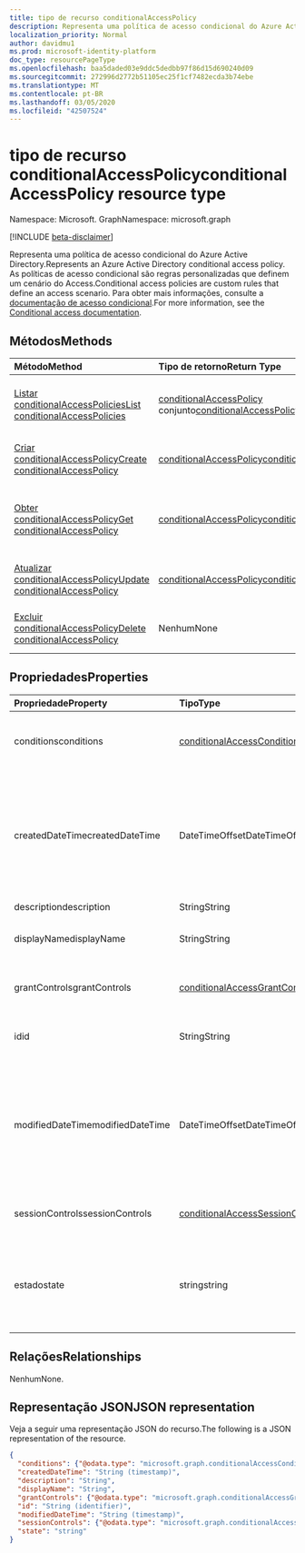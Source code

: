 ```yaml
---
title: tipo de recurso conditionalAccessPolicy
description: Representa uma política de acesso condicional do Azure Active Directory. As políticas de acesso condicional são regras personalizadas que definem um cenário do Access.
localization_priority: Normal
author: davidmu1
ms.prod: microsoft-identity-platform
doc_type: resourcePageType
ms.openlocfilehash: baa5daded03e9ddc5dedbb97f86d15d690240d09
ms.sourcegitcommit: 272996d2772b51105ec25f1cf7482ecda3b74ebe
ms.translationtype: MT
ms.contentlocale: pt-BR
ms.lasthandoff: 03/05/2020
ms.locfileid: "42507524"
---
```

# <a name="conditionalaccesspolicy-resource-type"></a><span data-ttu-id="0d1e2-104">tipo de recurso conditionalAccessPolicy</span><span class="sxs-lookup"><span data-stu-id="0d1e2-104">conditionalAccessPolicy resource type</span></span>

<span data-ttu-id="0d1e2-105">Namespace: Microsoft. Graph</span><span class="sxs-lookup"><span data-stu-id="0d1e2-105">Namespace: microsoft.graph</span></span>

[!INCLUDE [beta-disclaimer](../../includes/beta-disclaimer.md)]

<span data-ttu-id="0d1e2-106">Representa uma política de acesso condicional do Azure Active Directory.</span><span class="sxs-lookup"><span data-stu-id="0d1e2-106">Represents an Azure Active Directory conditional access policy.</span></span> <span data-ttu-id="0d1e2-107">As políticas de acesso condicional são regras personalizadas que definem um cenário do Access.</span><span class="sxs-lookup"><span data-stu-id="0d1e2-107">Conditional access policies are custom rules that define an access scenario.</span></span> <span data-ttu-id="0d1e2-108">Para obter mais informações, consulte a [documentação de acesso condicional](https://docs.microsoft.com/azure/active-directory/conditional-access/).</span><span class="sxs-lookup"><span data-stu-id="0d1e2-108">For more information, see the [Conditional access documentation](https://docs.microsoft.com/azure/active-directory/conditional-access/).</span></span>

## <a name="methods"></a><span data-ttu-id="0d1e2-109">Métodos</span><span class="sxs-lookup"><span data-stu-id="0d1e2-109">Methods</span></span>

| <span data-ttu-id="0d1e2-110">Método</span><span class="sxs-lookup"><span data-stu-id="0d1e2-110">Method</span></span>       | <span data-ttu-id="0d1e2-111">Tipo de retorno</span><span class="sxs-lookup"><span data-stu-id="0d1e2-111">Return Type</span></span> | <span data-ttu-id="0d1e2-112">Descrição</span><span class="sxs-lookup"><span data-stu-id="0d1e2-112">Description</span></span> |
|:-------------|:------------|:------------|
| [<span data-ttu-id="0d1e2-113">Listar conditionalAccessPolicies</span><span class="sxs-lookup"><span data-stu-id="0d1e2-113">List conditionalAccessPolicies</span></span>](../api/conditionalaccessroot-list-policies.md) | <span data-ttu-id="0d1e2-114">[conditionalAccessPolicy](conditionalaccesspolicy.md) conjunto</span><span class="sxs-lookup"><span data-stu-id="0d1e2-114">[conditionalAccessPolicy](conditionalaccesspolicy.md) collection</span></span> | <span data-ttu-id="0d1e2-115">Obter todos os objetos conditionalAccessPolicies na organização.</span><span class="sxs-lookup"><span data-stu-id="0d1e2-115">Get all of the conditionalAccessPolicies objects in the organization.</span></span> |
| [<span data-ttu-id="0d1e2-116">Criar conditionalAccessPolicy</span><span class="sxs-lookup"><span data-stu-id="0d1e2-116">Create conditionalAccessPolicy</span></span>](../api/conditionalaccessroot-post-policies.md) | [<span data-ttu-id="0d1e2-117">conditionalAccessPolicy</span><span class="sxs-lookup"><span data-stu-id="0d1e2-117">conditionalAccessPolicy</span></span>](conditionalaccesspolicy.md) | <span data-ttu-id="0d1e2-118">Criar um novo objeto conditionalAccessPolicy.</span><span class="sxs-lookup"><span data-stu-id="0d1e2-118">Create a new conditionalAccessPolicy object.</span></span> |
| [<span data-ttu-id="0d1e2-119">Obter conditionalAccessPolicy</span><span class="sxs-lookup"><span data-stu-id="0d1e2-119">Get conditionalAccessPolicy</span></span>](../api/conditionalaccesspolicy-get.md) | [<span data-ttu-id="0d1e2-120">conditionalAccessPolicy</span><span class="sxs-lookup"><span data-stu-id="0d1e2-120">conditionalAccessPolicy</span></span>](conditionalaccesspolicy.md) | <span data-ttu-id="0d1e2-121">Ler propriedades e relações de um objeto conditionalAccessPolicy.</span><span class="sxs-lookup"><span data-stu-id="0d1e2-121">Read properties and relationships of a conditionalAccessPolicy object.</span></span> |
| [<span data-ttu-id="0d1e2-122">Atualizar conditionalAccessPolicy</span><span class="sxs-lookup"><span data-stu-id="0d1e2-122">Update conditionalAccessPolicy</span></span>](../api/conditionalaccesspolicy-update.md) | [<span data-ttu-id="0d1e2-123">conditionalAccessPolicy</span><span class="sxs-lookup"><span data-stu-id="0d1e2-123">conditionalAccessPolicy</span></span>](conditionalaccesspolicy.md) | <span data-ttu-id="0d1e2-124">Atualizar um objeto conditionalAccessPolicy.</span><span class="sxs-lookup"><span data-stu-id="0d1e2-124">Update a conditionalAccessPolicy object.</span></span> |
| [<span data-ttu-id="0d1e2-125">Excluir conditionalAccessPolicy</span><span class="sxs-lookup"><span data-stu-id="0d1e2-125">Delete conditionalAccessPolicy</span></span>](../api/conditionalaccesspolicy-delete.md) | <span data-ttu-id="0d1e2-126">Nenhum</span><span class="sxs-lookup"><span data-stu-id="0d1e2-126">None</span></span> | <span data-ttu-id="0d1e2-127">Excluir um objeto conditionalAccessPolicy.</span><span class="sxs-lookup"><span data-stu-id="0d1e2-127">Delete a conditionalAccessPolicy object.</span></span> |

## <a name="properties"></a><span data-ttu-id="0d1e2-128">Propriedades</span><span class="sxs-lookup"><span data-stu-id="0d1e2-128">Properties</span></span>

| <span data-ttu-id="0d1e2-129">Propriedade</span><span class="sxs-lookup"><span data-stu-id="0d1e2-129">Property</span></span>     | <span data-ttu-id="0d1e2-130">Tipo</span><span class="sxs-lookup"><span data-stu-id="0d1e2-130">Type</span></span>        | <span data-ttu-id="0d1e2-131">Descrição</span><span class="sxs-lookup"><span data-stu-id="0d1e2-131">Description</span></span> |
|:-------------|:------------|:------------|
|<span data-ttu-id="0d1e2-132">conditions</span><span class="sxs-lookup"><span data-stu-id="0d1e2-132">conditions</span></span>|[<span data-ttu-id="0d1e2-133">conditionalAccessConditionSet</span><span class="sxs-lookup"><span data-stu-id="0d1e2-133">conditionalAccessConditionSet</span></span>](conditionalaccessconditionset.md)| <span data-ttu-id="0d1e2-134">Especifica as regras que devem ser atendidas para que a política seja aplicada.</span><span class="sxs-lookup"><span data-stu-id="0d1e2-134">Specifies the rules that must be met for the policy to apply.</span></span> <span data-ttu-id="0d1e2-135">Obrigatório.</span><span class="sxs-lookup"><span data-stu-id="0d1e2-135">Required.</span></span> |
|<span data-ttu-id="0d1e2-136">createdDateTime</span><span class="sxs-lookup"><span data-stu-id="0d1e2-136">createdDateTime</span></span>|<span data-ttu-id="0d1e2-137">DateTimeOffset</span><span class="sxs-lookup"><span data-stu-id="0d1e2-137">DateTimeOffset</span></span>| <span data-ttu-id="0d1e2-138">O tipo Timestamp representa informações de data e hora usando o formato ISO 8601 e está sempre no horário UTC.</span><span class="sxs-lookup"><span data-stu-id="0d1e2-138">The Timestamp type represents date and time information using ISO 8601 format and is always in UTC time.</span></span> <span data-ttu-id="0d1e2-139">Por exemplo, meia-noite em UTC no dia 1º de janeiro de 2014 teria esta aparência: `'2014-01-01T00:00:00Z'`.</span><span class="sxs-lookup"><span data-stu-id="0d1e2-139">For example, midnight UTC on Jan 1, 2014 would look like this: `'2014-01-01T00:00:00Z'`.</span></span> <span data-ttu-id="0d1e2-140">ReadOnly.</span><span class="sxs-lookup"><span data-stu-id="0d1e2-140">Readonly.</span></span> |
|<span data-ttu-id="0d1e2-141">description</span><span class="sxs-lookup"><span data-stu-id="0d1e2-141">description</span></span>|<span data-ttu-id="0d1e2-142">String</span><span class="sxs-lookup"><span data-stu-id="0d1e2-142">String</span></span>| <span data-ttu-id="0d1e2-143">Não usado.</span><span class="sxs-lookup"><span data-stu-id="0d1e2-143">Not used.</span></span> |
|<span data-ttu-id="0d1e2-144">displayName</span><span class="sxs-lookup"><span data-stu-id="0d1e2-144">displayName</span></span>|<span data-ttu-id="0d1e2-145">String</span><span class="sxs-lookup"><span data-stu-id="0d1e2-145">String</span></span>| <span data-ttu-id="0d1e2-146">Especifica um nome de exibição para o objeto conditionalAccessPolicy.</span><span class="sxs-lookup"><span data-stu-id="0d1e2-146">Specifies a display name for the conditionalAccessPolicy object.</span></span> |
|<span data-ttu-id="0d1e2-147">grantControls</span><span class="sxs-lookup"><span data-stu-id="0d1e2-147">grantControls</span></span>|[<span data-ttu-id="0d1e2-148">conditionalAccessGrantControls</span><span class="sxs-lookup"><span data-stu-id="0d1e2-148">conditionalAccessGrantControls</span></span>](conditionalaccessgrantcontrols.md)| <span data-ttu-id="0d1e2-149">Especifica os controles de concessão que devem ser atendidos para passar a política.</span><span class="sxs-lookup"><span data-stu-id="0d1e2-149">Specifies the grant controls that must be fulfilled to pass the policy.</span></span> |
|<span data-ttu-id="0d1e2-150">id</span><span class="sxs-lookup"><span data-stu-id="0d1e2-150">id</span></span>|<span data-ttu-id="0d1e2-151">String</span><span class="sxs-lookup"><span data-stu-id="0d1e2-151">String</span></span>| <span data-ttu-id="0d1e2-152">Especifica o identificador de um objeto conditionalAccessPolicy.</span><span class="sxs-lookup"><span data-stu-id="0d1e2-152">Specifies the identifier of a conditionalAccessPolicy object.</span></span> <span data-ttu-id="0d1e2-153">Somente leitura.</span><span class="sxs-lookup"><span data-stu-id="0d1e2-153">Read-only.</span></span>|
|<span data-ttu-id="0d1e2-154">modifiedDateTime</span><span class="sxs-lookup"><span data-stu-id="0d1e2-154">modifiedDateTime</span></span>| <span data-ttu-id="0d1e2-155">DateTimeOffset</span><span class="sxs-lookup"><span data-stu-id="0d1e2-155">DateTimeOffset</span></span>|<span data-ttu-id="0d1e2-156">O tipo Timestamp representa informações de data e hora usando o formato ISO 8601 e está sempre no horário UTC.</span><span class="sxs-lookup"><span data-stu-id="0d1e2-156">The Timestamp type represents date and time information using ISO 8601 format and is always in UTC time.</span></span> <span data-ttu-id="0d1e2-157">Por exemplo, meia-noite em UTC no dia 1º de janeiro de 2014 teria esta aparência: `'2014-01-01T00:00:00Z'`.</span><span class="sxs-lookup"><span data-stu-id="0d1e2-157">For example, midnight UTC on Jan 1, 2014 would look like this: `'2014-01-01T00:00:00Z'`.</span></span> <span data-ttu-id="0d1e2-158">ReadOnly.</span><span class="sxs-lookup"><span data-stu-id="0d1e2-158">Readonly.</span></span> |
|<span data-ttu-id="0d1e2-159">sessionControls</span><span class="sxs-lookup"><span data-stu-id="0d1e2-159">sessionControls</span></span>|[<span data-ttu-id="0d1e2-160">conditionalAccessSessionControls</span><span class="sxs-lookup"><span data-stu-id="0d1e2-160">conditionalAccessSessionControls</span></span>](conditionalaccesssessioncontrols.md)| <span data-ttu-id="0d1e2-161">Especifica os controles de sessão que são aplicados após a entrada.</span><span class="sxs-lookup"><span data-stu-id="0d1e2-161">Specifies the session controls that are enforced after sign-in.</span></span> |
|<span data-ttu-id="0d1e2-162">estado</span><span class="sxs-lookup"><span data-stu-id="0d1e2-162">state</span></span>|<span data-ttu-id="0d1e2-163">string</span><span class="sxs-lookup"><span data-stu-id="0d1e2-163">string</span></span>| <span data-ttu-id="0d1e2-164">Especifica o estado do objeto conditionalAccessPolicy.</span><span class="sxs-lookup"><span data-stu-id="0d1e2-164">Specifies the state of the conditionalAccessPolicy object.</span></span> <span data-ttu-id="0d1e2-165">Os valores possíveis são: `enabled`, `disabled`, `enabledForReportingButNotEnforced`.</span><span class="sxs-lookup"><span data-stu-id="0d1e2-165">Possible values are: `enabled`, `disabled`, `enabledForReportingButNotEnforced`.</span></span> <span data-ttu-id="0d1e2-166">Obrigatório.</span><span class="sxs-lookup"><span data-stu-id="0d1e2-166">Required.</span></span> |

## <a name="relationships"></a><span data-ttu-id="0d1e2-167">Relações</span><span class="sxs-lookup"><span data-stu-id="0d1e2-167">Relationships</span></span>

<span data-ttu-id="0d1e2-168">Nenhum</span><span class="sxs-lookup"><span data-stu-id="0d1e2-168">None.</span></span>

## <a name="json-representation"></a><span data-ttu-id="0d1e2-169">Representação JSON</span><span class="sxs-lookup"><span data-stu-id="0d1e2-169">JSON representation</span></span>

<span data-ttu-id="0d1e2-170">Veja a seguir uma representação JSON do recurso.</span><span class="sxs-lookup"><span data-stu-id="0d1e2-170">The following is a JSON representation of the resource.</span></span>

<!-- {
  "blockType": "resource",
  "optionalProperties": [
    "displayName",
    "description",
    "sessionControls",
    "grantControls"
  ],
  "@odata.type": "microsoft.graph.conditionalAccessPolicy",
  "baseType": "",
  "keyProperty": "id"
}-->

```json
{
  "conditions": {"@odata.type": "microsoft.graph.conditionalAccessConditionSet"},
  "createdDateTime": "String (timestamp)",
  "description": "String",
  "displayName": "String",
  "grantControls": {"@odata.type": "microsoft.graph.conditionalAccessGrantControls"},
  "id": "String (identifier)",
  "modifiedDateTime": "String (timestamp)",
  "sessionControls": {"@odata.type": "microsoft.graph.conditionalAccessSessionControls"},
  "state": "string"
}
```

<!-- uuid: 16cd6b66-4b1a-43a1-adaf-3a886856ed98
2019-02-04 14:57:30 UTC -->
<!-- {
  "type": "#page.annotation",
  "description": "conditionalAccessPolicy resource",
  "keywords": "",
  "section": "documentation",
  "tocPath": ""
}-->
